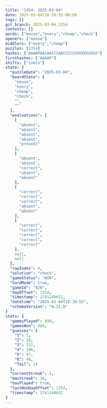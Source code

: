 ```yaml
---
title: "1354: 2025-03-04"
date: 2025-03-04T18:10:52-08:00
tags: []
git_branch: 2025-03-04_1354
contests: []
words: ["mouse","every","cheap","check"]
openers: ["mouse"]
middlers: ["every","cheap"]
puzzles: [1354]
hashes: ["AAAAPAACAACCCAACCCCCXXXXXXXXXX"]
firsthashes: ["AAAAP"]
shifts: ["iomlu"]
state: {
  "puzzleDate": "2025-03-04",
  "boardState": [
    "mouse",
    "every",
    "cheap",
    "check",
    "",
    ""
  ],
  "evaluations": [
    [
      "absent",
      "absent",
      "absent",
      "absent",
      "present"
    ],
    [
      "absent",
      "absent",
      "correct",
      "absent",
      "absent"
    ],
    [
      "correct",
      "correct",
      "correct",
      "absent",
      "absent"
    ],
    [
      "correct",
      "correct",
      "correct",
      "correct",
      "correct"
    ],
    null,
    null
  ],
  "rowIndex": 4,
  "solution": "check",
  "gameStatus": "WIN",
  "hardMode": true,
  "gameId": "928",
  "dayOffset": 1354,
  "timestamp": 1741140652,
  "datetime": "2025-03-04T18:10:52",
  "schemaVersion": "0.31.0"
}
stats: {
  "gamesPlayed": 498,
  "gamesWon": 484,
  "guesses": {
    "1": 1,
    "2": 20,
    "3": 122,
    "4": 196,
    "5": 97,
    "6": 48,
    "fail": 14
  },
  "currentStreak": 1,
  "maxStreak": 36,
  "hasPlayed": true,
  "lastWonDayOffset": 1354,
  "timestamp": 1741140652
}
---
```

<!-- more -->
